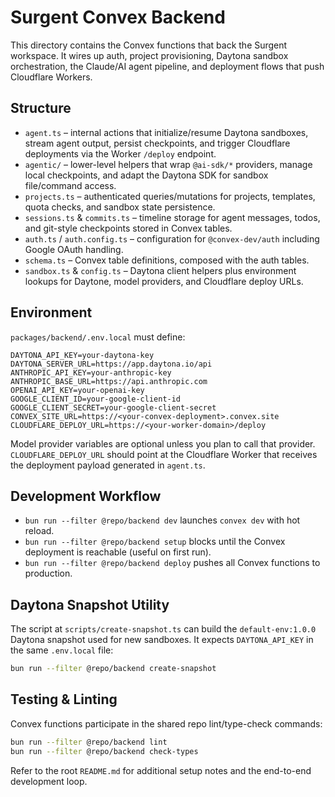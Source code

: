 # Surgent Convex Backend

This directory contains the Convex functions that back the Surgent workspace. It wires up auth, project provisioning, Daytona sandbox orchestration, the Claude/AI agent pipeline, and deployment flows that push Cloudflare Workers.

## Structure
- `agent.ts` – internal actions that initialize/resume Daytona sandboxes, stream agent output, persist checkpoints, and trigger Cloudflare deployments via the Worker `/deploy` endpoint.
- `agentic/` – lower-level helpers that wrap `@ai-sdk/*` providers, manage local checkpoints, and adapt the Daytona SDK for sandbox file/command access.
- `projects.ts` – authenticated queries/mutations for projects, templates, quota checks, and sandbox state persistence.
- `sessions.ts` & `commits.ts` – timeline storage for agent messages, todos, and git-style checkpoints stored in Convex tables.
- `auth.ts` / `auth.config.ts` – configuration for `@convex-dev/auth` including Google OAuth handling.
- `schema.ts` – Convex table definitions, composed with the auth tables.
- `sandbox.ts` & `config.ts` – Daytona client helpers plus environment lookups for Daytone, model providers, and Cloudflare deploy URLs.

## Environment
`packages/backend/.env.local` must define:

```dotenv
DAYTONA_API_KEY=your-daytona-key
DAYTONA_SERVER_URL=https://app.daytona.io/api
ANTHROPIC_API_KEY=your-anthropic-key
ANTHROPIC_BASE_URL=https://api.anthropic.com
OPENAI_API_KEY=your-openai-key
GOOGLE_CLIENT_ID=your-google-client-id
GOOGLE_CLIENT_SECRET=your-google-client-secret
CONVEX_SITE_URL=https://<your-convex-deployment>.convex.site
CLOUDFLARE_DEPLOY_URL=https://<your-worker-domain>/deploy
```

Model provider variables are optional unless you plan to call that provider. `CLOUDFLARE_DEPLOY_URL` should point at the Cloudflare Worker that receives the deployment payload generated in `agent.ts`.

## Development Workflow
- `bun run --filter @repo/backend dev` launches `convex dev` with hot reload.
- `bun run --filter @repo/backend setup` blocks until the Convex deployment is reachable (useful on first run).
- `bun run --filter @repo/backend deploy` pushes all Convex functions to production.

## Daytona Snapshot Utility
The script at `scripts/create-snapshot.ts` can build the `default-env:1.0.0` Daytona snapshot used for new sandboxes. It expects `DAYTONA_API_KEY` in the same `.env.local` file:

```bash
bun run --filter @repo/backend create-snapshot
```

## Testing & Linting
Convex functions participate in the shared repo lint/type-check commands:

```bash
bun run --filter @repo/backend lint
bun run --filter @repo/backend check-types
```

Refer to the root `README.md` for additional setup notes and the end-to-end development loop.
